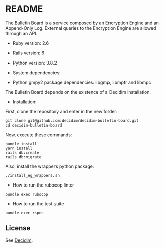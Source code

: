 # README

The Bulletin Board is a service composed by an Encryption Engine and an Append-Only Log. External queries to the Encryption Engine are allowed through an API.

* Ruby version: 2.6
* Rails version: 6
* Python version: 3.8.2

* System dependencies:
 * Python gmpy2 package dependencies: libgmp, libmpfr and libmpc

The Bulletin Board depends on the existence of a Decidim installation.


* Installation:

First, clone the repository and enter in the new folder:
```
git clone git@github.com:decidim/decidim-bulletin-board.git
cd decidim-bulletin-board
```

Now, execute these commands:
```
bundle install
yarn install
rails db:create
rails db:migrate
```

Also, install the wrappers python package:
```
./install_eg_wrappers.sh
```

* How to run the rubocop linter
```
bundle exec rubocop
```


* How to run the test suite
```
bundle exec rspec
```

## License

See [Decidim](https://github.com/decidim/decidim).
